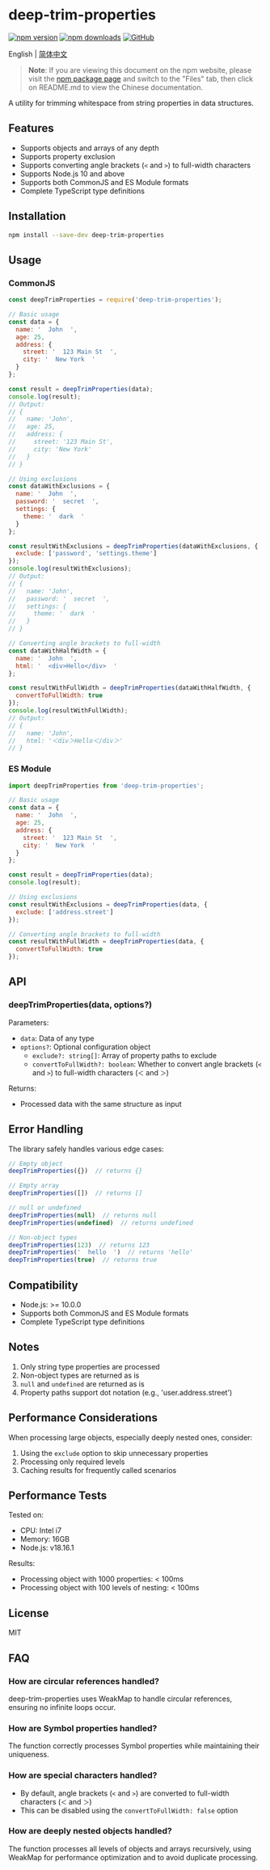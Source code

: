 # deep-trim-properties

[![npm version](https://img.shields.io/npm/v/deep-trim-properties.svg)](https://www.npmjs.com/package/deep-trim-properties)
[![npm downloads](https://img.shields.io/npm/dm/deep-trim-properties.svg)](https://www.npmjs.com/package/deep-trim-properties)
[![GitHub](https://img.shields.io/github/license/hwb0/deep-trim-properties)](https://github.com/hwb0/deep-trim-properties)

English | [简体中文](./README.md)

> **Note**: If you are viewing this document on the npm website, please visit the [npm package page](https://www.npmjs.com/package/deep-trim-properties) and switch to the "Files" tab, then click on README.md to view the Chinese documentation.

A utility for trimming whitespace from string properties in data structures.

## Features

- Supports objects and arrays of any depth
- Supports property exclusion
- Supports converting angle brackets (`<` and `>`) to full-width characters
- Supports Node.js 10 and above
- Supports both CommonJS and ES Module formats
- Complete TypeScript type definitions

## Installation

```bash
npm install --save-dev deep-trim-properties
```

## Usage

### CommonJS

```javascript
const deepTrimProperties = require('deep-trim-properties');

// Basic usage
const data = {
  name: '  John  ',
  age: 25,
  address: {
    street: '  123 Main St  ',
    city: '  New York  '
  }
};

const result = deepTrimProperties(data);
console.log(result);
// Output:
// {
//   name: 'John',
//   age: 25,
//   address: {
//     street: '123 Main St',
//     city: 'New York'
//   }
// }

// Using exclusions
const dataWithExclusions = {
  name: '  John  ',
  password: '  secret  ',
  settings: {
    theme: '  dark  '
  }
};

const resultWithExclusions = deepTrimProperties(dataWithExclusions, {
  exclude: ['password', 'settings.theme']
});
console.log(resultWithExclusions);
// Output:
// {
//   name: 'John',
//   password: '  secret  ',
//   settings: {
//     theme: '  dark  '
//   }
// }

// Converting angle brackets to full-width
const dataWithHalfWidth = {
  name: '  John  ',
  html: '  <div>Hello</div>  '
};

const resultWithFullWidth = deepTrimProperties(dataWithHalfWidth, {
  convertToFullWidth: true
});
console.log(resultWithFullWidth);
// Output:
// {
//   name: 'John',
//   html: '＜div＞Hello＜/div＞'
// }
```

### ES Module

```javascript
import deepTrimProperties from 'deep-trim-properties';

// Basic usage
const data = {
  name: '  John  ',
  age: 25,
  address: {
    street: '  123 Main St  ',
    city: '  New York  '
  }
};

const result = deepTrimProperties(data);
console.log(result);

// Using exclusions
const resultWithExclusions = deepTrimProperties(data, {
  exclude: ['address.street']
});

// Converting angle brackets to full-width
const resultWithFullWidth = deepTrimProperties(data, {
  convertToFullWidth: true
});
```

## API

### deepTrimProperties(data, options?)

Parameters:
- `data`: Data of any type
- `options?`: Optional configuration object
  - `exclude?: string[]`: Array of property paths to exclude
  - `convertToFullWidth?: boolean`: Whether to convert angle brackets (`<` and `>`) to full-width characters (`＜` and `＞`)

Returns:
- Processed data with the same structure as input

## Error Handling

The library safely handles various edge cases:

```javascript
// Empty object
deepTrimProperties({})  // returns {}

// Empty array
deepTrimProperties([])  // returns []

// null or undefined
deepTrimProperties(null)  // returns null
deepTrimProperties(undefined)  // returns undefined

// Non-object types
deepTrimProperties(123)  // returns 123
deepTrimProperties('  hello  ')  // returns 'hello'
deepTrimProperties(true)  // returns true
```

## Compatibility

- Node.js: >= 10.0.0
- Supports both CommonJS and ES Module formats
- Complete TypeScript type definitions

## Notes

1. Only string type properties are processed
2. Non-object types are returned as is
3. `null` and `undefined` are returned as is
4. Property paths support dot notation (e.g., 'user.address.street')

## Performance Considerations

When processing large objects, especially deeply nested ones, consider:

1. Using the `exclude` option to skip unnecessary properties
2. Processing only required levels
3. Caching results for frequently called scenarios

## Performance Tests

Tested on:
- CPU: Intel i7
- Memory: 16GB
- Node.js: v18.16.1

Results:
- Processing object with 1000 properties: < 100ms
- Processing object with 100 levels of nesting: < 100ms

## License

MIT 

## FAQ

### How are circular references handled?
deep-trim-properties uses WeakMap to handle circular references, ensuring no infinite loops occur.

### How are Symbol properties handled?
The function correctly processes Symbol properties while maintaining their uniqueness.

### How are special characters handled?
- By default, angle brackets (`<` and `>`) are converted to full-width characters (`＜` and `＞`)
- This can be disabled using the `convertToFullWidth: false` option

### How are deeply nested objects handled?
The function processes all levels of objects and arrays recursively, using WeakMap for performance optimization and to avoid duplicate processing. 